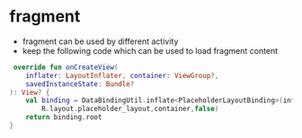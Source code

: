 # fragment
* fragment can be used by different activity
* keep the following code which can be used to load fragment content
```kotlin
 override fun onCreateView(
    inflater: LayoutInflater, container: ViewGroup?,
    savedInstanceState: Bundle?
): View? {
    val binding = DataBindingUtil.inflate<PlaceholderLayoutBinding>(inflater,
        R.layout.placeholder_layout,container,false)
    return binding.root
} 
```